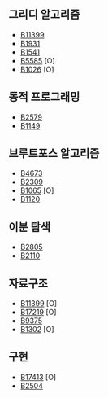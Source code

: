 ## 그리디 알고리즘
- [B11399](https://www.acmicpc.net/problem/11399) 
- [B1931](https://www.acmicpc.net/problem/1931)
- [B1541](https://www.acmicpc.net/problem/1541)
- [B5585](https://www.acmicpc.net/problem/5585) [O]
- [B1026](https://www.acmicpc.net/problem/1026) [O]

## 동적 프로그래밍
- [B2579](https://www.acmicpc.net/problem/2579)
- [B1149](https://www.acmicpc.net/problem/1149)

## 브루트포스 알고리즘
- [B4673](https://www.acmicpc.net/problem/4673)
- [B2309](https://www.acmicpc.net/problem/2309)
- [B1065](https://www.acmicpc.net/problem/1065) [O]
- [B1120](https://www.acmicpc.net/problem/1120)

## 이분 탐색
- [B2805](https://www.acmicpc.net/problem/2805)
- [B2110](https://www.acmicpc.net/problem/2110)

## 자료구조
- [B11399](https://www.acmicpc.net/problem/11399) [O]
- [B17219](https://www.acmicpc.net/problem/17219) [O]
- [B9375](https://www.acmicpc.net/problem/9375)
- [B1302](https://www.acmicpc.net/problem/1302) [O]

## 구현
- [B17413](https://www.acmicpc.net/problem/17413) [O]
- [B2504](https://www.acmicpc.net/problem/2504)